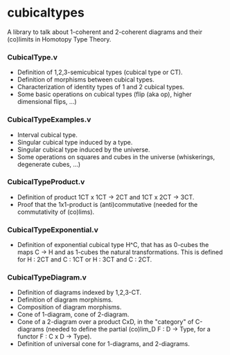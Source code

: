 # cubicaltypes

A library to talk about 1-coherent and 2-coherent diagrams and their (co)limits in Homotopy Type Theory.

### CubicalType.v

- Definition of 1,2,3-semicubical types (cubical type or CT).
- Definition of morphisms between cubical types.
- Characterization of identity types of 1 and 2 cubical types.
- Some basic operations on cubical types (flip (aka op), higher dimensional flips, ...)

### CubicalTypeExamples.v

- Interval cubical type.
- Singular cubical type induced by a type.
- Singular cubical type induced by the universe.
- Some operations on squares and cubes in the universe (whiskerings, degenerate cubes, ...)

### CubicalTypeProduct.v

- Definition of product 1CT x 1CT -> 2CT and 1CT x 2CT -> 3CT.
- Proof that the 1x1-product is (anti)commutative (needed for the commutativity of (co)lims).

### CubicalTypeExponential.v

- Definition of exponential cubical type H^C, that has as 0-cubes the maps C -> H and as 1-cubes the natural transformations. This is defined for H : 2CT and C : 1CT or H : 3CT and C : 2CT.

### CubicalTypeDiagram.v

- Definition of diagrams indexed by 1,2,3-CT.
- Definition of diagram morphisms.
- Composition of diagram morphisms.
- Cone of 1-diagram, cone of 2-diagram.
- Cone of a 2-diagram over a product CxD, in the "category" of C-diagrams (needed to define the partial (co)lim_D F : D -> Type, for a functor F : C x D -> Type). 
- Definition of universal cone for 1-diagrams, and 2-diagrams.
